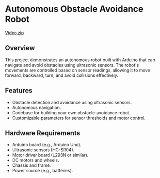 # Autonomous Obstacle Avoidance Robot

[Video.zip](https://github.com/Quan20021511/Sel-Navigating-Robot/assets/129273695/c848efc3-a4e0-4546-b30f-a551b2e44915)

## Overview
This project demonstrates an autonomous robot built with Arduino that can navigate and avoid obstacles using ultrasonic sensors. The robot's movements are controlled based on sensor readings, allowing it to move forward, backward, turn, and avoid collisions effectively.

## Features
- Obstacle detection and avoidance using ultrasonic sensors.
- Autonomous navigation.
- Codebase for building your own obstacle-avoidance robot.
- Customizable parameters for sensor thresholds and motor control.

## Hardware Requirements
- Arduino board (e.g., Arduino Uno).
- Ultrasonic sensors (HC-SR04).
- Motor driver board (L298N or similar).
- DC motors and wheels.
- Chassis and frame.
- Power source (e.g., batteries).
